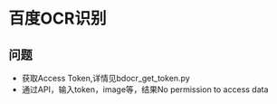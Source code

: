 # 百度OCR识别

## 问题
* 获取Access Token,详情见bdocr_get_token.py
* 通过API，输入token，image等，结果No permission to access data